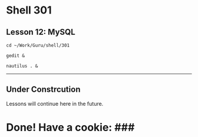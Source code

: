 # Shell 301
## Lesson 12: MySQL

`cd ~/Work/Guru/shell/301`

`gedit &`

`nautilus . &`
___

## Under Constrcution
Lessons will continue here in the future.

# Done! Have a cookie: ### #
